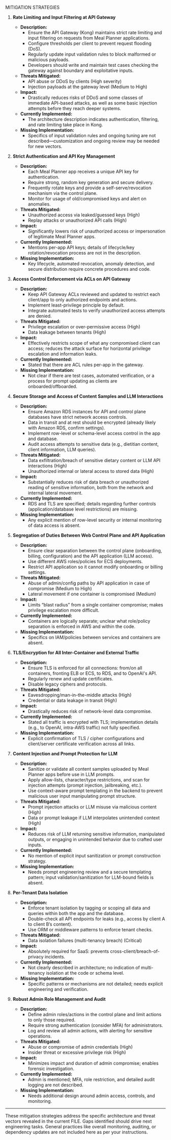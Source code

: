 MITIGATION STRATEGIES

1. **Rate Limiting and Input Filtering at API Gateway**

   - **Description:**
     - Ensure the API Gateway (Kong) maintains strict rate limiting and input filtering on requests from Meal Planner applications.
     - Configure thresholds per client to prevent request flooding (DoS).
     - Regularly update input validation rules to block malformed or malicious payloads.
     - Developers should write and maintain test cases checking the gateway against boundary and exploitative inputs.
   - **Threats Mitigated:**
     - API abuse or DDoS by clients (High severity)
     - Injection payloads at the gateway level (Medium to High)
   - **Impact:**
     - Drastically reduces risks of DDoS and some classes of immediate API-based attacks, as well as some basic injection attempts before they reach deeper systems.
   - **Currently Implemented:**
     - The architecture description indicates authentication, filtering, and rate limiting take place in Kong.
   - **Missing Implementation:**
     - Specifics of input validation rules and ongoing tuning are not described—customization and ongoing review may be needed for new vectors.

2. **Strict Authentication and API Key Management**

   - **Description:**
     - Each Meal Planner app receives a unique API key for authentication.
     - Require strong, random key generation and secure delivery.
     - Frequently rotate keys and provide a self-serve/revocation mechanism via the control plane.
     - Monitor for usage of old/compromised keys and alert on anomalies.
   - **Threats Mitigated:**
     - Unauthorized access via leaked/guessed keys (High)
     - Replay attacks or unauthorized API calls (High)
   - **Impact:**
     - Significantly lowers risk of unauthorized access or impersonation of legitimate Meal Planner apps.
   - **Currently Implemented:**
     - Mentions per-app API keys; details of lifecycle/key rotation/revocation process are not in the description.
   - **Missing Implementation:**
     - Key lifecycle, automated revocation, anomaly detection, and secure distribution require concrete procedures and code.

3. **Access Control Enforcement via ACLs on API Gateway**

   - **Description:**
     - Keep API Gateway ACLs reviewed and updated to restrict each client/app to only authorized endpoints and actions.
     - Implement least-privilege principle by default.
     - Integrate automated tests to verify unauthorized access attempts are denied.
   - **Threats Mitigated:**
     - Privilege escalation or over-permissive access (High)
     - Data leakage between tenants (High)
   - **Impact:**
     - Effectively restricts scope of what any compromised client can access; reduces the attack surface for horizontal privilege escalation and information leaks.
   - **Currently Implemented:**
     - Stated that there are ACL rules per-app in the gateway.
   - **Missing Implementation:**
     - Not clear if there are test cases, automated verification, or a process for prompt updating as clients are onboarded/offboarded.

4. **Secure Storage and Access of Content Samples and LLM Interactions**

   - **Description:**
     - Ensure Amazon RDS instances for API and control plane databases have strict network access controls.
     - Data in transit and at rest should be encrypted (already likely with Amazon RDS, confirm settings).
     - Implement row-level or schema-level access control in the app and database.
     - Audit access attempts to sensitive data (e.g., dietitian content, client information, LLM queries).
   - **Threats Mitigated:**
     - Data exfiltration/breach of sensitive dietary content or LLM API interactions (High)
     - Unauthorized internal or lateral access to stored data (High)
   - **Impact:**
     - Substantially reduces risk of data breach or unauthorized reading of sensitive information, both from the network and internal lateral movement.
   - **Currently Implemented:**
     - RDS and TLS are specified; details regarding further controls (application/database level restrictions) are missing.
   - **Missing Implementation:**
     - Any explicit mention of row-level security or internal monitoring of data access is absent.

5. **Segregation of Duties Between Web Control Plane and API Application**

   - **Description:**
     - Ensure clear separation between the control plane (onboarding, billing, configuration) and the API application (LLM access).
     - Use different AWS roles/policies for ECS deployments.
     - Restrict API application so it cannot modify onboarding or billing settings.
   - **Threats Mitigated:**
     - Abuse of admin/config paths by API application in case of compromise (Medium to High)
     - Lateral movement if one container is compromised (Medium)
   - **Impact:**
     - Limits “blast radius” from a single container compromise; makes privilege escalation more difficult.
   - **Currently Implemented:**
     - Containers are logically separate; unclear what role/policy separation is enforced in AWS and within the code.
   - **Missing Implementation:**
     - Specifics on IAM/policies between services and containers are absent.

6. **TLS/Encryption for All Inter-Container and External Traffic**

   - **Description:**
     - Ensure TLS is enforced for all connections: from/on all containers, fronting ELB or ECS, to RDS, and to OpenAI's API.
     - Regularly renew and update certificates.
     - Disable legacy ciphers and protocols.
   - **Threats Mitigated:**
     - Eavesdropping/man-in-the-middle attacks (High)
     - Credential or data leakage in transit (High)
   - **Impact:**
     - Drastically reduces risk of network-level data compromise.
   - **Currently Implemented:**
     - Stated all traffic is encrypted with TLS; implementation details (e.g., to OpenAI, intra-AWS traffic) not fully specified.
   - **Missing Implementation:**
     - Explicit confirmation of TLS / cipher configurations and client/server certificate verification across all links.

7. **Content Injection and Prompt Protection for LLM**

   - **Description:**
     - Sanitize or validate all content samples uploaded by Meal Planner apps before use in LLM prompts.
     - Apply allow-lists, character/type restrictions, and scan for injection attempts (prompt injection, jailbreaking, etc.).
     - Use context-aware prompt templating in the backend to prevent malicious user input manipulating prompt structure.
   - **Threats Mitigated:**
     - Prompt injection attacks or LLM misuse via malicious content (High)
     - Data or prompt leakage if LLM interpolates unintended context (High)
   - **Impact:**
     - Reduces risk of LLM returning sensitive information, manipulated outputs, or engaging in unintended behavior due to crafted user inputs.
   - **Currently Implemented:**
     - No mention of explicit input sanitization or prompt construction strategy.
   - **Missing Implementation:**
     - Needs prompt engineering review and a secure templating pattern; input validation/sanitization for LLM-bound fields is absent.

8. **Per-Tenant Data Isolation**

   - **Description:**
     - Enforce tenant isolation by tagging or scoping all data and queries within both the app and the database.
     - Double-check all API endpoints for leaks (e.g., access by client A to client B’s content).
     - Use ORM or middleware patterns to enforce tenant checks.
   - **Threats Mitigated:**
     - Data isolation failures (multi-tenancy breach) (Critical)
   - **Impact:**
     - Absolutely required for SaaS: prevents cross-client/breach-of-privacy incidents.
   - **Currently Implemented:**
     - Not clearly described in architecture; no indication of multi-tenancy isolation at the code or schema level.
   - **Missing Implementation:**
     - Specific patterns or mechanisms are not detailed; needs explicit engineering and verification.

9. **Robust Admin Role Management and Audit**

   - **Description:**
     - Define admin roles/actions in the control plane and limit actions to only those required.
     - Require strong authentication (consider MFA) for administrators.
     - Log and review all admin actions, with alerting for sensitive operations.
   - **Threats Mitigated:**
     - Abuse or compromise of admin credentials (High)
     - Insider threat or excessive privilege risk (High)
   - **Impact:**
     - Minimizes impact and duration of admin compromise; enables forensic investigation.
   - **Currently Implemented:**
     - Admin is mentioned; MFA, role restriction, and detailed audit logging are not described.
   - **Missing Implementation:**
     - Needs additional design around admin access, controls, and monitoring.

---

These mitigation strategies address the specific architecture and threat vectors revealed in the current FILE. Gaps identified should drive next engineering tasks. General practices like overall monitoring, auditing, or dependency updates are not included here as per your instructions.
